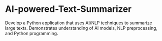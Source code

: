 # AI-powered-Text-Summarizer
Develop a Python application that uses AI/NLP techniques to summarize large texts. Demonstrates understanding of AI models, NLP preprocessing, and Python programming.

